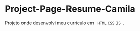 # Project-Page-Resume-Camila
Projeto onde desenvolvi meu currículo em <code> HTML</code> <code>CSS</code> <code>JS </code>.




  
